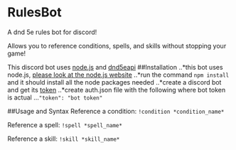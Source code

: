 # RulesBot
A dnd 5e rules bot for discord!

Allows you to reference conditions, spells, and skills without stopping your game!

This discord bot uses [node.js](nodejs.org) and [dnd5eapi](www.dnd5eapi.co)
##Installation
..*this bot uses node.js, [please look at the node.js website](nodejs.org)
..*run the command `npm install` and it should install all the node packages needed
..*create a discord bot and get its [token](https://www.writebots.com/discord-bot-token/)
..*create auth.json file with the following where bot token is actual
...`"token": "bot token"`

##Usage and Syntax
Reference a condition:
`!condition *condition_name*`

Reference a spell:
`!spell *spell_name*`

Reference a skill:
`!skill *skill_name*`
